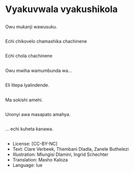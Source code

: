# Vyakuvwala vyakushikola

##
Owu mukanji wawusuku.

##
Echi chikovelo chamashika chachinene

##
Echi chola chachinene

##
Owu mwiha wamumbunda wa...

##
Eli litepa lyalindende.

##
Ma sokishi amehi.

##
Unonyi awa masapato amahya.

##
... echi kuheta kanawa.

##
* License: [CC-BY-NC]
* Text: Clare Verbeek, Thembani Dladla, Zanele Buthelezi
* Illustration: Mlungisi Dlamini, Ingrid Schechter
* Translation: Masho Kaloza
* Language: lue
